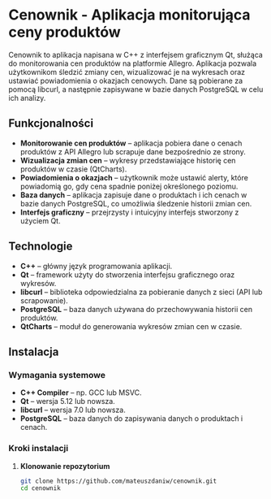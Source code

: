 # Cenownik - Aplikacja monitorująca ceny produktów

Cenownik to aplikacja napisana w C++ z interfejsem graficznym Qt, służąca do monitorowania cen produktów na platformie Allegro. Aplikacja pozwala użytkownikom śledzić zmiany cen, wizualizować je na wykresach oraz ustawiać powiadomienia o okazjach cenowych. Dane są pobierane za pomocą libcurl, a następnie zapisywane w bazie danych PostgreSQL w celu ich analizy.

## Funkcjonalności

- **Monitorowanie cen produktów** – aplikacja pobiera dane o cenach produktów z API Allegro lub scrapuje dane bezpośrednio ze strony.
- **Wizualizacja zmian cen** – wykresy przedstawiające historię cen produktów w czasie (QtCharts).
- **Powiadomienia o okazjach** – użytkownik może ustawić alerty, które powiadomią go, gdy cena spadnie poniżej określonego poziomu.
- **Baza danych** – aplikacja zapisuje dane o produktach i ich cenach w bazie danych PostgreSQL, co umożliwia śledzenie historii zmian cen.
- **Interfejs graficzny** – przejrzysty i intuicyjny interfejs stworzony z użyciem Qt.

## Technologie

- **C++** – główny język programowania aplikacji.
- **Qt** – framework użyty do stworzenia interfejsu graficznego oraz wykresów.
- **libcurl** – biblioteka odpowiedzialna za pobieranie danych z sieci (API lub scrapowanie).
- **PostgreSQL** – baza danych używana do przechowywania historii cen produktów.
- **QtCharts** – moduł do generowania wykresów zmian cen w czasie.

## Instalacja

### Wymagania systemowe

- **C++ Compiler** – np. GCC lub MSVC.
- **Qt** – wersja 5.12 lub nowsza.
- **libcurl** – wersja 7.0 lub nowsza.
- **PostgreSQL** – baza danych do zapisywania danych o produktach i cenach.

### Kroki instalacji

1. **Klonowanie repozytorium**

   ```bash
   git clone https://github.com/mateuszdaniw/cenownik.git
   cd cenownik
